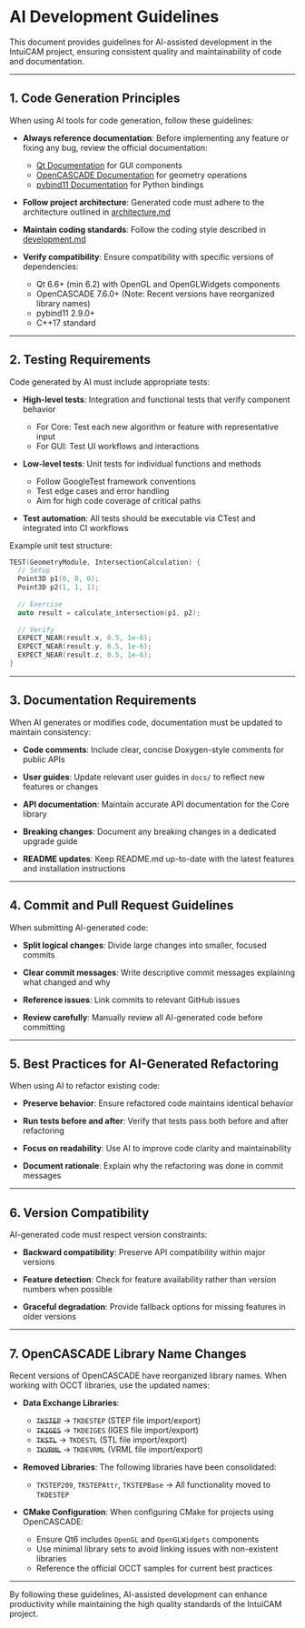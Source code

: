 # AI Development Guidelines

This document provides guidelines for AI-assisted development in the IntuiCAM project, ensuring consistent quality and maintainability of code and documentation.

---

## 1. Code Generation Principles

When using AI tools for code generation, follow these guidelines:

* **Always reference documentation**: Before implementing any feature or fixing any bug, review the official documentation:
  * [Qt Documentation](https://doc.qt.io/qt-6/) for GUI components
  * [OpenCASCADE Documentation](https://dev.opencascade.org/doc/) for geometry operations
  * [pybind11 Documentation](https://pybind11.readthedocs.io/) for Python bindings
  
* **Follow project architecture**: Generated code must adhere to the architecture outlined in [architecture.md](architecture.md)
  
* **Maintain coding standards**: Follow the coding style described in [development.md](development.md)
  
* **Verify compatibility**: Ensure compatibility with specific versions of dependencies:
  * Qt 6.6+ (min 6.2) with OpenGL and OpenGLWidgets components
  * OpenCASCADE 7.6.0+ (Note: Recent versions have reorganized library names)
  * pybind11 2.9.0+
  * C++17 standard

---

## 2. Testing Requirements

Code generated by AI must include appropriate tests:

* **High-level tests**: Integration and functional tests that verify component behavior
  * For Core: Test each new algorithm or feature with representative input
  * For GUI: Test UI workflows and interactions
  
* **Low-level tests**: Unit tests for individual functions and methods
  * Follow GoogleTest framework conventions
  * Test edge cases and error handling
  * Aim for high code coverage of critical paths

* **Test automation**: All tests should be executable via CTest and integrated into CI workflows

Example unit test structure:

```cpp
TEST(GeometryModule, IntersectionCalculation) {
  // Setup
  Point3D p1(0, 0, 0);
  Point3D p2(1, 1, 1);
  
  // Exercise
  auto result = calculate_intersection(p1, p2);
  
  // Verify
  EXPECT_NEAR(result.x, 0.5, 1e-6);
  EXPECT_NEAR(result.y, 0.5, 1e-6);
  EXPECT_NEAR(result.z, 0.5, 1e-6);
}
```

---

## 3. Documentation Requirements

When AI generates or modifies code, documentation must be updated to maintain consistency:

* **Code comments**: Include clear, concise Doxygen-style comments for public APIs

* **User guides**: Update relevant user guides in `docs/` to reflect new features or changes

* **API documentation**: Maintain accurate API documentation for the Core library

* **Breaking changes**: Document any breaking changes in a dedicated upgrade guide

* **README updates**: Keep README.md up-to-date with the latest features and installation instructions

---

## 4. Commit and Pull Request Guidelines

When submitting AI-generated code:

* **Split logical changes**: Divide large changes into smaller, focused commits
  
* **Clear commit messages**: Write descriptive commit messages explaining what changed and why
  
* **Reference issues**: Link commits to relevant GitHub issues
  
* **Review carefully**: Manually review all AI-generated code before committing

---

## 5. Best Practices for AI-Generated Refactoring

When using AI to refactor existing code:

* **Preserve behavior**: Ensure refactored code maintains identical behavior
  
* **Run tests before and after**: Verify that tests pass both before and after refactoring
  
* **Focus on readability**: Use AI to improve code clarity and maintainability
  
* **Document rationale**: Explain why the refactoring was done in commit messages

---

## 6. Version Compatibility

AI-generated code must respect version constraints:

* **Backward compatibility**: Preserve API compatibility within major versions
  
* **Feature detection**: Check for feature availability rather than version numbers when possible
  
* **Graceful degradation**: Provide fallback options for missing features in older versions

---

## 7. OpenCASCADE Library Name Changes

Recent versions of OpenCASCADE have reorganized library names. When working with OCCT libraries, use the updated names:

* **Data Exchange Libraries**:
  * ~~`TKSTEP`~~ → `TKDESTEP` (STEP file import/export)
  * ~~`TKIGES`~~ → `TKDEIGES` (IGES file import/export)
  * ~~`TKSTL`~~ → `TKDESTL` (STL file import/export)
  * ~~`TKVRML`~~ → `TKDEVRML` (VRML file import/export)

* **Removed Libraries**: The following libraries have been consolidated:
  * `TKSTEP209`, `TKSTEPAttr`, `TKSTEPBase` → All functionality moved to `TKDESTEP`

* **CMake Configuration**: When configuring CMake for projects using OpenCASCADE:
  * Ensure Qt6 includes `OpenGL` and `OpenGLWidgets` components
  * Use minimal library sets to avoid linking issues with non-existent libraries
  * Reference the official OCCT samples for current best practices

---

By following these guidelines, AI-assisted development can enhance productivity while maintaining the high quality standards of the IntuiCAM project. 